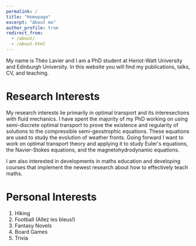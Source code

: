 ```yaml
---
permalink: /
title: "Homepage"
excerpt: "About me"
author_profile: true
redirect_from: 
  - /about/
  - /about.html
---
```


My name is Théo Lavier and I am a PhD student at Heriot-Watt University and Edinburgh University. In this website you will find my publications, talks, CV, and teaching.

Research Interests
======
My research interests lie primarily in optimal transport and its interesections with fluid mechanics. I have spent the majority of my PhD working on using semi-discrete optimal transport to prove the existence and regularity of solutions to the compressible semi-geostrophic equations. These equations are used to study the evolution of weather fronts. Going forward I want to work on optimal transport theory and applying it to study Euler's equations, the Navier-Stokes equations, and the magnetohydrodynamic equations.  

I am also interested in developments in maths education and developing courses that implement the newest research about how to effectively teach maths. 

Personal Interests
======
1. Hiking
1. Football (Allez les bleus!)
1. Fantasy Novels
1. Board Games
1. Trivia
